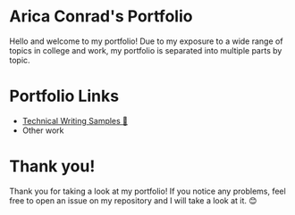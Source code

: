 # Arica Conrad's Portfolio

Hello and welcome to my portfolio! Due to my exposure to a wide range of topics in college and work, my portfolio is separated into multiple parts by topic.

# Portfolio Links

- [Technical Writing Samples 📝](technical-writing-samples/technical-writing-samples.md)
- Other work

# Thank you!

Thank you for taking a look at my portfolio! If you notice any problems, feel free to open an issue on my repository and I will take a look at it. 😊
